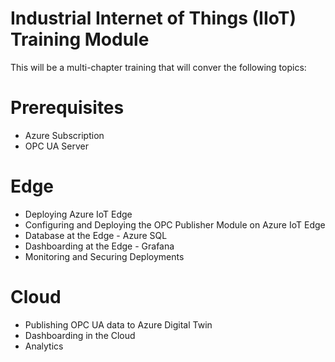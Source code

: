# Industrial Internet of Things (IIoT) Training Module

This will be a multi-chapter training that will conver the following topics:

# Prerequisites
- Azure Subscription
- OPC UA Server

# Edge 
- Deploying Azure IoT Edge 
- Configuring and Deploying the OPC Publisher Module on Azure IoT Edge
- Database at the Edge - Azure SQL
- Dashboarding at the Edge - Grafana
- Monitoring and Securing Deployments

# Cloud 
- Publishing OPC UA data to Azure Digital Twin
- Dashboarding in the Cloud
- Analytics
